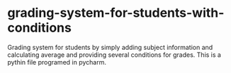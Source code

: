 # grading-system-for-students-with-conditions
Grading system for students by simply adding subject information and calculating average and providing several conditions for grades.
This is a pythin file programed in pycharm.
